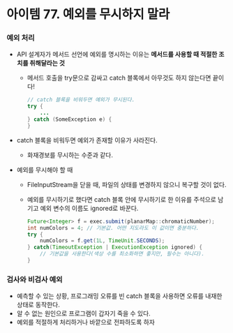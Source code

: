 # 아이템 77. 예외를 무시하지 말라

### 예외 처리

- API 설계자가 메서드 선언에 예외를 명시하는 이유는 **메서드를 사용할 때 적절한 조치를 취해달라는 것**
    - 메서드 호출을 try문으로 감싸고 catch 블록에서 아무것도 하지 않는다면 끝이다!

        ```java
        // catch 블록을 비워두면 예외가 무시된다.
        try {
            ...
        } catch (SomeException e) {
        }
        ```

- catch 블록을 비워두면 예외가 존재할 이유가 사라진다.
    - 화재경보를 무시하는 수준과 같다.
- 예외를 무시해야 할 때
    - FileInputStream을 닫을 때, 파일의 상태를 변경하지 않으니 복구할 것이 없다.
    - 예외를 무시하기로 했다면 catch 블록 안에 무시하기로 한 이유를 주석으로 남기고 예외 변수의 이름도 ignored로 바꾼다.

        ```java
        Future<Integer> f = exec.submit(planarMap::chromaticNumber);
        int numColors = 4; // 기본값. 어떤 지도라도 이 값이면 충분하다.
        try {
            numColors = f.get(1L, TimeUnit.SECONDS);
        } catch(TimeoutException | ExecutionException ignored) {
            // 기본값을 사용한다(색상 수를 최소화하면 좋지만, 필수는 아니다).
        }
        ```


### 검사와 비검사 예외

- 예측할 수 있는 상황, 프로그래밍 오류를 빈 catch 블록을 사용하면 오류를 내재한 상태로 동작한다.
- 알 수 없는 원인으로 프로그램이 갑자기 죽을 수 있다.
- 예외를 적절하게 처리하거나 바깥으로 전파하도록 하자